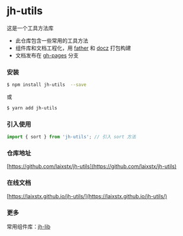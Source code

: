 # jh-utils

这是一个工具方法库

* 此仓库包含一些常用的工具方法
* 组件库和文档工程化，用 [father](https://github.com/umijs/father) 和 [docz](https://www.docz.site/) 打包构建
* 文档发布在 [gh-pages](https://github.com/laixstx/beast-utils/tree/gh-pages) 分支

### 安装

```bash
$ npm install jh-utils  --save
```

或

```bash
$ yarn add jh-utils
```

### 引入使用

```javascript
import { sort } from 'jh-utils'; // 引入 sort 方法
```

### 仓库地址

[https://github.com/laixstx/jh-utils](https://github.com/laixstx/jh-utils)

### 在线文档
[https://laixstx.github.io/jh-utils/](https://laixstx.github.io/jh-utils/)

### 更多
常用组件库：[jh-lib](https://github.com/laixstx/jh-lib)
